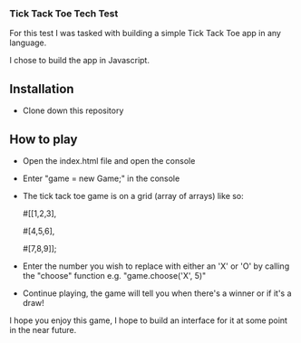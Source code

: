 ### Tick Tack Toe Tech Test

For this test I was tasked with building a simple Tick Tack Toe app in any language.

I chose to build the app in Javascript.

## Installation

 - Clone down this repository

## How to play

 - Open the index.html file and open the console
 - Enter "game = new Game;" in the console
 - The tick tack toe game is on a grid (array of arrays) like so: 
 
    #[[1,2,3],
    
     #[4,5,6],
     
     #[7,8,9]];
                                                      
 - Enter the number you wish to replace with either an 'X' or 'O' by calling the "choose" function
 e.g. "game.choose('X', 5)"

 - Continue playing, the game will tell you when there's a winner or if it's a draw!

I hope you enjoy this game, I hope to build an interface for it at some point in the near future.
